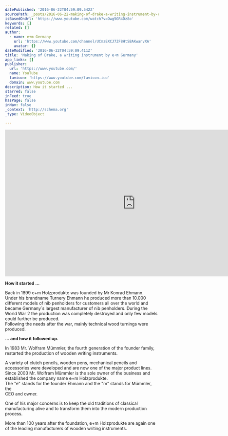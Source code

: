 ```yaml
---
datePublished: '2016-06-22T04:59:09.542Z'
sourcePath: _posts/2016-06-22-making-of-drake-a-writing-instrument-by-em-germany.md
isBasedOnUrl: 'https://www.youtube.com/watch?v=Owg5GR4Dz8o'
keywords: []
related: []
author:
  - name: e+m Germany
    url: 'https://www.youtube.com/channel/UCmzEXCJ7ZF8HtSBAKwanvXA'
    avatar: {}
dateModified: '2016-06-22T04:59:09.411Z'
title: 'Making of Drake, a writing instrument by e+m Germany'
app_links: []
publisher:
  url: 'https://www.youtube.com/'
  name: YouTube
  favicon: 'https://www.youtube.com/favicon.ico'
  domain: www.youtube.com
description: How it started ...
starred: false
inFeed: true
hasPage: false
inNav: false
_context: 'http://schema.org'
_type: VideoObject

---
```

<iframe src="https://cdn.embedly.com/widgets/media.html?src=https%3A%2F%2Fwww.youtube.com%2Fembed%2FOwg5GR4Dz8o%3Ffeature%3Doembed&amp;url=http%3A%2F%2Fwww.youtube.com%2Fwatch%3Fv%3DOwg5GR4Dz8o&amp;image=https%3A%2F%2Fi.ytimg.com%2Fvi%2FOwg5GR4Dz8o%2Fhqdefault.jpg&amp;key=b7d04c9b404c499eba89ee7072e1c4f7&amp;type=text%2Fhtml&amp;schema=youtube" width="854" height="480" scrolling="no" frameborder="0" allowfullscreen="" style=""></iframe>

**How it started ...**

Back in 1899 e+m Holzprodukte was founded by Mr Konrad Ehmann.   
Under his brandname Turnery Ehmann he produced more than 10.000 different models of nib penholders for customers all over the world and became Germany´s largest manufacturer of nib penholders. During the World War 2 the production was completely destroyed and only few models could further be produced.   
Following the needs after the war, mainly technical wood turnings were produced.

**... and how it followed up.**

In 1983 Mr. Wolfram Mümmler, the fourth generation of the founder family, restarted the production of wooden writing instruments.

A variety of clutch pencils, wooden pens, mechanical pencils and accessories were developed and are now one of the major product lines.  
Since 2003 Mr. Wolfram Mümmler is the sole owner of the business and established the company name e+m Holzprodukte.  
The "e" stands for the founder Ehmann and the "m" stands for Mümmler, the   
CEO and owner.

One of his major concerns is to keep the old traditions of classical manufacturing alive and to transform them into the modern production process.

More than 100 years after the foundation, e+m Holzprodukte are again one of the leading manufacturers of wooden writing instruments.